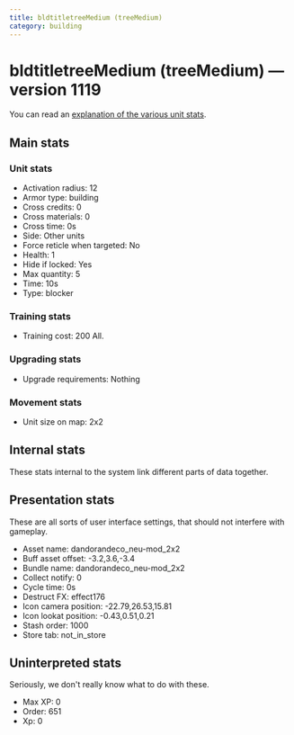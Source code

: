 ```yaml
---
title: bldtitletreeMedium (treeMedium)
category: building
---
```


# bldtitletreeMedium (treeMedium) — version 1119

You can read an [explanation  of the various unit stats](unitexplained.md).

## Main stats

### Unit stats

  * Activation radius: 12
  * Armor type: building
  * Cross credits: 0
  * Cross materials: 0
  * Cross time: 0s
  * Side: Other units
  * Force reticle when targeted: No
  * Health: 1
  * Hide if locked: Yes
  * Max quantity: 5
  * Time: 10s
  * Type: blocker

### Training stats

  * Training cost: 200 All.

### Upgrading stats

  * Upgrade requirements: Nothing

### Movement stats

  * Unit size on map: 2x2

## Internal stats

These stats internal to the system link different parts of data together.


## Presentation stats

These are all sorts of user interface settings, that should not interfere with gameplay.

  * Asset name: dandorandeco_neu-mod_2x2
  * Buff asset offset: -3.2,3.6,-3.4
  * Bundle name: dandorandeco_neu-mod_2x2
  * Collect notify: 0
  * Cycle time: 0s
  * Destruct FX: effect176
  * Icon camera position: -22.79,26.53,15.81
  * Icon lookat position: -0.43,0.51,0.21
  * Stash order: 1000
  * Store tab: not_in_store

## Uninterpreted stats

Seriously, we don't really know what to do with these.

  * Max XP: 0
  * Order: 651
  * Xp: 0

